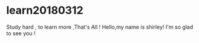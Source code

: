 # learn20180312
Study hard , to learn more ,That's All !
Hello,my name is shirley!
I'm so glad to see you !
